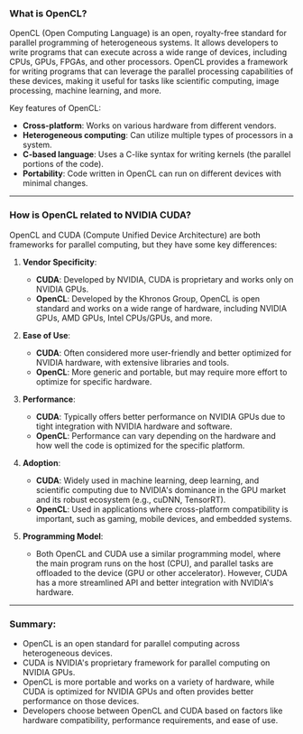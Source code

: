 ### What is OpenCL?

OpenCL (Open Computing Language) is an open, royalty-free standard for parallel programming of heterogeneous systems. It allows developers to write programs that can execute across a wide range of devices, including CPUs, GPUs, FPGAs, and other processors. OpenCL provides a framework for writing programs that can leverage the parallel processing capabilities of these devices, making it useful for tasks like scientific computing, image processing, machine learning, and more.

Key features of OpenCL:
- **Cross-platform**: Works on various hardware from different vendors.
- **Heterogeneous computing**: Can utilize multiple types of processors in a system.
- **C-based language**: Uses a C-like syntax for writing kernels (the parallel portions of the code).
- **Portability**: Code written in OpenCL can run on different devices with minimal changes.

---

### How is OpenCL related to NVIDIA CUDA?

OpenCL and CUDA (Compute Unified Device Architecture) are both frameworks for parallel computing, but they have some key differences:

1. **Vendor Specificity**:
   - **CUDA**: Developed by NVIDIA, CUDA is proprietary and works only on NVIDIA GPUs.
   - **OpenCL**: Developed by the Khronos Group, OpenCL is open standard and works on a wide range of hardware, including NVIDIA GPUs, AMD GPUs, Intel CPUs/GPUs, and more.

2. **Ease of Use**:
   - **CUDA**: Often considered more user-friendly and better optimized for NVIDIA hardware, with extensive libraries and tools.
   - **OpenCL**: More generic and portable, but may require more effort to optimize for specific hardware.

3. **Performance**:
   - **CUDA**: Typically offers better performance on NVIDIA GPUs due to tight integration with NVIDIA hardware and software.
   - **OpenCL**: Performance can vary depending on the hardware and how well the code is optimized for the specific platform.

4. **Adoption**:
   - **CUDA**: Widely used in machine learning, deep learning, and scientific computing due to NVIDIA's dominance in the GPU market and its robust ecosystem (e.g., cuDNN, TensorRT).
   - **OpenCL**: Used in applications where cross-platform compatibility is important, such as gaming, mobile devices, and embedded systems.

5. **Programming Model**:
   - Both OpenCL and CUDA use a similar programming model, where the main program runs on the host (CPU), and parallel tasks are offloaded to the device (GPU or other accelerator). However, CUDA has a more streamlined API and better integration with NVIDIA's hardware.

---

### Summary:
- OpenCL is an open standard for parallel computing across heterogeneous devices.
- CUDA is NVIDIA's proprietary framework for parallel computing on NVIDIA GPUs.
- OpenCL is more portable and works on a variety of hardware, while CUDA is optimized for NVIDIA GPUs and often provides better performance on those devices.
- Developers choose between OpenCL and CUDA based on factors like hardware compatibility, performance requirements, and ease of use.